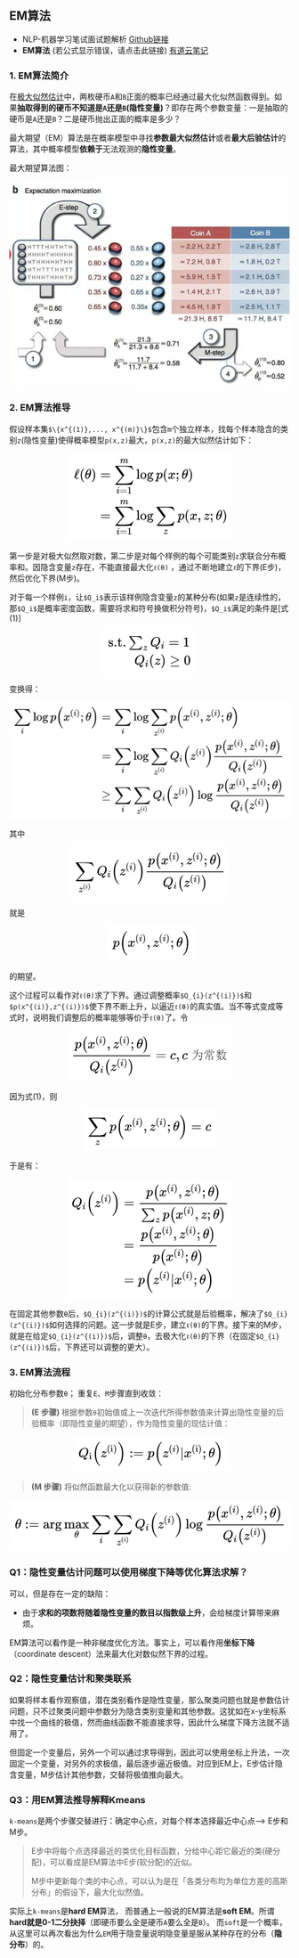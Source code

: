 ## EM算法

- NLP-机器学习笔试面试题解析 [Github链接](https://github.com/WerterHong/Machine-Learning-Algorithm-NLP/tree/master/机器学习算法/)
- **EM算法** (若公式显示错误，请点击此链接) [有道云笔记](http://note.youdao.com/noteshare?id=84052b8032023304deb8f159ed529fcd&sub=D022D38477F9432C9D1FD623324304ED)

### 1. EM算法简介

在[极大似然估计](https://github.com/WerterHong/Machine-Learning-Algorithm-NLP/tree/master/机器学习算法/极大似然估计.md)中，两枚硬币`A`和`B`正面的概率已经通过最大化似然函数得到。如果**抽取得到的硬币不知道是`A`还是`B`(隐性变量)**？即存在两个参数变量：一是抽取的硬币是`A`还是`B`？二是硬币抛出正面的概率是多少？

最大期望（EM）算法是在概率模型中寻找**参数最大似然估计**或者**最大后验估计**的算法，其中概率模型**依赖于**无法观测的**隐性变量**。

最大期望算法图：

<p align="center">
<img src="../img/EM/EM-1.jpg" width="600" />
</p>

### 2. EM算法推导

假设样本集`$\{x^{(1)},..., x^{(m)}\}$`包含`m`个独立样本，找每个样本隐含的类别`z`(隐性变量)使得概率模型`p(x,z)`最大，`p(x,z)`的最大似然估计如下：

<p align="center">
<img src="../img/EM/EM-2.png" />
</p>

第一步是对极大似然取对数，第二步是对每个样例的每个可能类别`z`求联合分布概率和。因隐含变量`z`存在，不能直接最大化`ℓ(θ)`
，通过不断地建立`ℓ`的下界(E步)，然后优化下界(M步)。

对于每一个样例`i`，让`$Q_i$`表示该样例隐含变量`z`的某种分布(如果`z`是连续性的，那`$Q_i$`是概率密度函数，需要将求和符号换做积分符号)，`$Q_i$`满足的条件是[式(1)]

<p align="center">
<img src="../img/EM/EM-3.png" />
</p>

变换得：

<p align="center">
<img src="../img/EM/EM-4.png" />
</p>

其中
<p align="center">
<img src="../img/EM/EM-4-1.png" />
</p>
就是
<p align="center">
<img src="../img/EM/EM-4-2.png" />
</p>
的期望。

这个过程可以看作对`ℓ(θ)`求了下界。通过调整概率`$Q_{i}(z^{(i)})$`和`$p(x^{(i)},z^{(i)})$`使下界不断上升，以逼近`ℓ(θ)`的真实值。当不等式变成等式时，说明我们调整后的概率能够等价于`ℓ(θ)`了。令

<p align="center">
<img src="../img/EM/EM-5.png" />
</p>

因为式(1)，则
<p align="center">
<img src="../img/EM/EM-5-1.png" />
</p>
于是有：

<p align="center">
<img src="../img/EM/EM-6.png" />
</p>

在固定其他参数`θ`后，`$Q_{i}(z^{(i)})$`的计算公式就是后验概率，解决了`$Q_{i}(z^{(i)})$`如何选择的问题。这一步就是E步，建立`ℓ(θ)`的下界。接下来的M步，就是在给定`$Q_{i}(z^{(i)})$`后，调整`θ`，去极大化`ℓ(θ)`的下界（在固定`$Q_{i}(z^{(i)})$`后，下界还可以调整的更大）。

### 3. EM算法流程

初始化分布参数`θ`； 重复`E`、`M`步骤直到收敛：

> **(E 步骤)** 根据参数`θ`初始值或上一次迭代所得参数值来计算出隐性变量的后验概率（即隐性变量的期望），作为隐性变量的现估计值：

<p align="center">
<img src="../img/EM/EM-7.png" />
</p>

> **(M 步骤)** 将似然函数最大化以获得新的参数值:

<p align="center">
<img src="../img/EM/EM-8.png" />
</p>

### Q1：隐性变量估计问题可以使用梯度下降等优化算法求解？
可以，但是存在一定的缺陷：
- 由于**求和的项数将随着隐性变量的数目以指数级上升**，会给梯度计算带来麻烦。

EM算法可以看作是一种非梯度优化方法。事实上，可以看作用**坐标下降**（coordinate descent）法来最大化对数似然下界的过程。

### Q2：隐性变量估计和聚类联系

如果将样本看作观察值，潜在类别看作是隐性变量，那么聚类问题也就是参数估计问题，只不过聚类问题中参数分为隐含类别变量和其他参数。这犹如在x-y坐标系中找一个曲线的极值，然而曲线函数不能直接求导，因此什么梯度下降方法就不适用了。

但固定一个变量后，另外一个可以通过求导得到，因此可以使用坐标上升法，一次固定一个变量，对另外的求极值，最后逐步逼近极值。对应到EM上，E步估计隐含变量，M步估计其他参数，交替将极值推向最大。

### Q3：用EM算法推导解释Kmeans

`k-means`是两个步骤交替进行：确定中心点，对每个样本选择最近中心点–> E步和M步。

> E步中将每个点选择最近的类优化目标函数，分给中心距它最近的类(硬分配)，可以看成是EM算法中E步(软分配)的近似。
>
> M步中更新每个类的中心点，可以认为是在「各类分布均为单位方差的高斯分布」的假设下，最大化似然值。

实际上``k-means``是**hard EM**算法， 而普通上一般说的EM算法是**soft EM**。所谓**hard就是0-1二分抉择**（即硬币要么全是硬币`A`要么全是`B`）。 而``soft``是一个概率，从这里可以再次看出为什么`EM`用于隐变量说明隐变量是服从某种存在的分布（**隐分布**）的。
